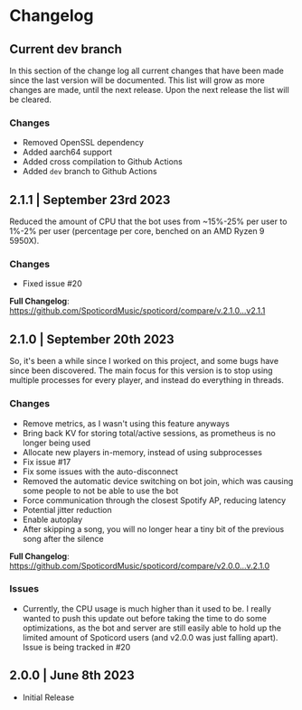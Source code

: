 # Changelog

## Current dev branch
In this section of the change log all current changes that have been made since the last version will be documented. This list will grow as more changes are made, until the next release. Upon the next release the list will be cleared.

### Changes
* Removed OpenSSL dependency
* Added aarch64 support
* Added cross compilation to Github Actions
* Added `dev` branch to Github Actions

## 2.1.1 | September 23rd 2023
Reduced the amount of CPU that the bot uses from ~15%-25% per user to 1%-2% per user (percentage per core, benched on an AMD Ryzen 9 5950X).

### Changes
* Fixed issue #20

**Full Changelog**: https://github.com/SpoticordMusic/spoticord/compare/v.2.1.0...v2.1.1

## 2.1.0 | September 20th 2023
So, it's been a while since I worked on this project, and some bugs have since been discovered.
The main focus for this version is to stop using multiple processes for every player, and instead do everything in threads.

### Changes

- Remove metrics, as I wasn't using this feature anyways
- Bring back KV for storing total/active sessions, as prometheus is no longer being used
- Allocate new players in-memory, instead of using subprocesses
- Fix issue #17
- Fix some issues with the auto-disconnect
- Removed the automatic device switching on bot join, which was causing some people to not be able to use the bot
- Force communication through the closest Spotify AP, reducing latency
- Potential jitter reduction
- Enable autoplay
- After skipping a song, you will no longer hear a tiny bit of the previous song after the silence


**Full Changelog**: https://github.com/SpoticordMusic/spoticord/compare/v2.0.0...v.2.1.0

### Issues
- Currently, the CPU usage is much higher than it used to be. I really wanted to push this update out before taking the time to do some optimizations, as the bot and server are still easily able to hold up the limited amount of Spoticord users (and v2.0.0 was just falling apart). Issue is being tracked in #20

## 2.0.0 | June 8th 2023
- Initial Release